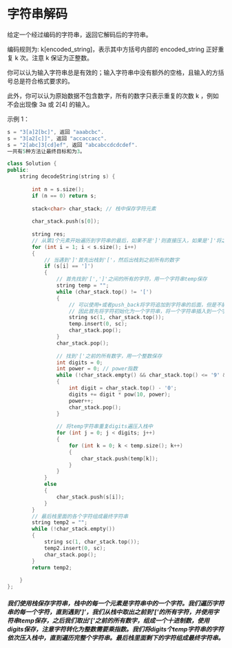 # 字符串解码
给定一个经过编码的字符串，返回它解码后的字符串。

编码规则为: k[encoded_string]，表示其中方括号内部的 encoded_string 正好重复 k 次。注意 k 保证为正整数。

你可以认为输入字符串总是有效的；输入字符串中没有额外的空格，且输入的方括号总是符合格式要求的。

此外，你可以认为原始数据不包含数字，所有的数字只表示重复的次数 k ，例如不会出现像 3a 或 2[4] 的输入。

示例 1：

```c++
s = "3[a]2[bc]", 返回 "aaabcbc".
s = "3[a2[c]]", 返回 "accaccacc".
s = "2[abc]3[cd]ef", 返回 "abcabccdcdcdef".
一共有5种方法让最终目标和为3。
```
```c++
class Solution {
public:
    string decodeString(string s) {
        
        int n = s.size();
        if (n == 0) return s;
        
        stack<char> char_stack; // 栈中保存字符元素
        
        char_stack.push(s[0]);
        
        string res;
        // 从第1个元素开始遍历到字符串的最后，如果不是']'则直接压入，如果是']'将之前的取出。
        for (int i = 1; i < s.size(); i++)
        {
            // 当遇到']'首先出栈到'['，然后出栈到之前所有的数字
            if (s[i] == ']')
            {
                // 首先找到'[',']'之间的所有的字符，用一个字符串temp保存
                string temp = "";
                while (char_stack.top() != '[')
                {
                    // 可以使用+或者push_back将字符追加到字符串的后面，但是不能插入到任意位置
                    // 因此首先将字符初始化为一个字符串，将一个字符串插入到一个字符串的任意位置
                    string sc(1, char_stack.top());
                    temp.insert(0, sc);
                    char_stack.pop();
                }
                char_stack.pop();
                
                // 找到'['之前的所有数字，用一个整数保存
                int digits = 0;
                int power = 0; // power指数
                while (!char_stack.empty() && char_stack.top() <= '9' && char_stack.top() >= '0')
                {
                    int digit = char_stack.top() - '0';
                    digits += digit * pow(10, power);
                    power++;
                    char_stack.pop();
                }
                
                // 将temp字符串重复digits遍压入栈中
                for (int j = 0; j < digits; j++)
                {
                    for (int k = 0; k < temp.size(); k++)
                    {
                        char_stack.push(temp[k]);
                    }
                }   
            }
            else
            {
                char_stack.push(s[i]);
            }
        }
        // 最后栈里面的各个字符组成最终字符串
        string temp2 = "";
        while (!char_stack.empty())
        {
            string sc(1, char_stack.top());
            temp2.insert(0, sc);
            char_stack.pop();
        }
        return temp2;
        
    }
};
```
##### 我们使用栈保存字符串，栈中的每一个元素是字符串中的一个字符。我们遍历字符串的每一个字符，直到遇到‘]’，我们从栈中取出之前到'['的所有字符，并使用字符串temp保存，之后我们取出'['之前的所有数字，组成一个十进制数，使用digits保存，注意字符转化为整数需要乘指数。我们将digits个temp字符串的字符依次压入栈中，直到遍历完整个字符串。最后栈里面剩下的字符组成最终字符串。
